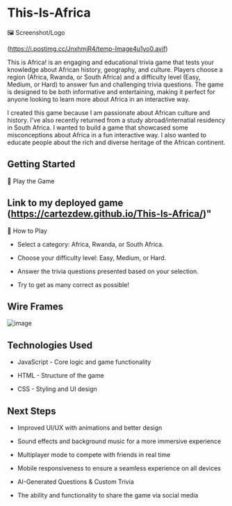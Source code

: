 # This-Is-Africa

🖼️ Screenshot/Logo

(https://i.postimg.cc/JnxhmjR4/temp-Image4u1yo0.avif)


This is Africa! is an engaging and educational trivia game that tests your knowledge about African history, geography, and culture. Players choose a region (Africa, Rwanda, or South Africa) and a difficulty level (Easy, Medium, or Hard) to answer fun and challenging trivia questions. The game is designed to be both informative and entertaining, making it perfect for anyone looking to learn more about Africa in an interactive way.

I created this game because I am passionate about African culture and history. I've also recently returned from a study abroad/internatial residency in South Africa. I wanted to build a game that showcased some misconceptions about Africa in a fun interactive way. I also wanted to educate people about the rich and diverse heritage of the African continent.


## Getting Started

🔗 Play the Game

## Link to my deployed game (https://cartezdew.github.io/This-Is-Africa/)"

📝 How to Play

- Select a category: Africa, Rwanda, or South Africa.

- Choose your difficulty level: Easy, Medium, or Hard.

- Answer the trivia questions presented based on your selection.

- Try to get as many correct as possible!


## Wire Frames

![image](https://i.postimg.cc/brLssfMH/temp-Image-FDl3-WO.avif)



## Technologies Used

- JavaScript - Core logic and game functionality

- HTML - Structure of the game

- CSS - Styling and UI design



## Next Steps


- Improved UI/UX with animations and better design

- Sound effects and background music for a more immersive experience

- Multiplayer mode to compete with friends in real time

- Mobile responsiveness to ensure a seamless experience on all devices

- AI-Generated Questions & Custom Trivia

- The ability and functionality to share the game via social media